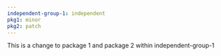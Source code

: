 ```yaml
---
independent-group-1: independent
pkg1: minor
pkg2: patch
---
```


This is a change to package 1 and package 2 within independent-group-1
